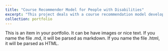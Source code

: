```yaml
---
title: "Course Recommender Model for People with Disabilities"
excerpt: "This project deals with a course recommendation model developed using reinforcement learning to improve the employability of people with disabilities.<br/><img src='/images/project1.jpg' width='50%'>"
collection: portfolio
---
```


This is an item in your portfolio. It can be have images or nice text. If you name the file .md, it will be parsed as markdown. If you name the file .html, it will be parsed as HTML. 
